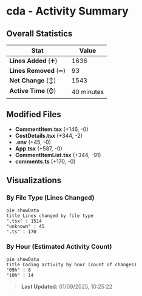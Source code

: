 # cda - Activity Summary 

## Overall Statistics

| Stat                   | Value                                                             |
| ---------------------- | ----------------------------------------------------------------- |
| **Lines Added** (➕)   | 1636                                          |
| **Lines Removed** (➖) | 93                                        |
| **Net Change** (↕)    | 1543                |
| **Active Time** (⌚)   | 40 minutes |


## Modified Files
- **CommentItem.tsx** (+146, -0)
- **CostDetails.tsx** (+344, -2)
- **.env** (+45, -0)
- **App.tsx** (+587, -0)
- **CommentItemList.tsx** (+344, -91)
- **comments.ts** (+170, -0)

## Visualizations

### By File Type (Lines Changed)

```mermaid
pie showData
title Lines changed by file type
".tsx" : 1514
"unknown" : 45
".ts" : 170
```

### By Hour (Estimated Activity Count)

```mermaid
pie showData
title Coding activity by hour (count of changes)
"09h" : 8
"10h" : 14
```


> **Last Updated:** 01/09/2025, 10:25:22